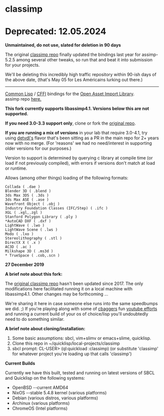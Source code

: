 # classimp


# Deprecated: 12.05.2024

**Unmaintained, do not use, slated for deletion in 90 days**

The original [classimp repo](https://github.com/3b/classimp) finally 
updated the bindings last year for assimp-5.2.5 among several other
tweaks, so run that and beat it into submission for your projects.

We'll be deleting this incredibly high traffic repository within 90-ish 
days of the above date, (that's May 05 for Les Américains lurking out 
there.)

---

[Common Lisp](https://common-lisp.net/) / [CFFI](https://common-lisp.net/project/cffi/) bindings for the [Open Asset Import Library](http://www.assimp.org/).  
assimp repo [here.](https://github.com/assimp/assimp)

**This fork currently supports libassimp4.1. Versions below this are not supported.**
 
**If you need 3.0-3.3 support only**, clone or fork the [original repo](https://github.com/3b/classimp).

**If you are running a mix of versions** in your lab that require 3.0-4.1, try using [detvdl's](https://github.com/detvdl/classimp) flavor that's been sitting as a PR
in the main repo for 2+ years now with no merge. (For 'reasons' we had no need/interest in supporting older versions for our purposes.)

Version to support is determined by querying c library at compile time (or load if not
previously compiled), with errors if versions don't match at load or
runtime. 

Allows (among other things) loading of the following formats:

    Collada ( .dae )
    Blender 3D ( .blend )
    3ds Max 3DS ( .3ds )
    3ds Max ASE ( .ase )
    Wavefront Object ( .obj )
    Industry Foundation Classes (IFC/Step) ( .ifc )
    XGL ( .xgl,.zgl )
    Stanford Polygon Library ( .ply )
    *AutoCAD DXF ( .dxf )
    LightWave ( .lwo )
    LightWave Scene ( .lws )
    Modo ( .lxo )
    Stereolithography ( .stl )
    DirectX X ( .x )
    AC3D ( .ac )
    Milkshape 3D ( .ms3d )
    * TrueSpace ( .cob,.scn )



**27 December 2019**

**A brief note about this fork:**

The [original classimp repo](https://github.com/3b/classimp) hasn't been updated since 2017. The only
modifications here facilitated running it on a local machine with
libassimp4.1.  Other changes may be forthcoming ...

We're sharing it here in case someone else runs into the same speedbumps we did.
;)  If you're playing along with some of [cbaggers](https://github.com/cbaggers/) fun [youtube efforts](https://www.youtube.com/watch?v=82o5NeyZtvw) and running a current build of your os of choice/lisp you'll undoubtedly need to do something similar.

**A brief note about cloning/installation:**

1) Some basic assumptions: sbcl, vim+slimv or emacs+slime, quicklisp.
2) Clone this repo in ~/quicklisp/local-projects/classimp
3) sbcl prompt: CL-USER> (ql:quickload :classimp) (or substitute 'classimp'
   for whatever project you're loading up that calls 'classimp')

**Current Builds**

Currently we have this built, tested and running on latest versions of
SBCL and Quicklisp on the following systems:

* OpenBSD --current AMD64
* NixOS --stable 5.4.8 kernel (various platforms)
* Debian (various distros, various platforms)
* Archinux (various platforms)
* ChromeOS (Intel platforms)
